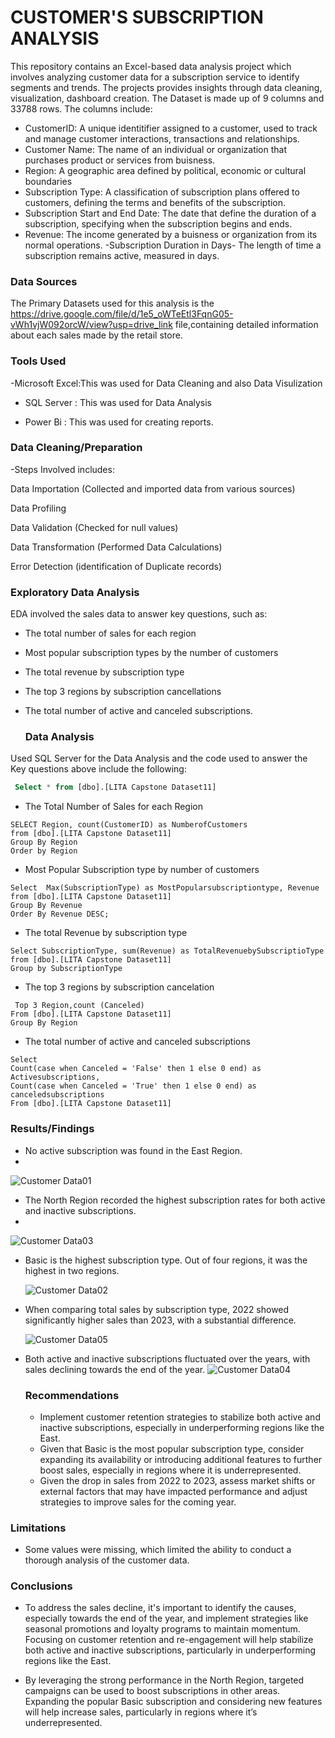 # CUSTOMER'S SUBSCRIPTION ANALYSIS
This repository contains an Excel-based data analysis project which involves analyzing customer data for a subscription service to identify segments and trends. The projects provides insights through data cleaning, visualization, dashboard creation. The Dataset is made up of 9 columns and 33788 rows. The columns include:

- CustomerID: A unique identitifier assigned to a customer, used to track and manage customer interactions, transactions and relationships.
- Customer Name: The name of an individual or organization that purchases product or services from buisness.
- Region: A geographic area defined by political, economic or cultural boundaries
- Subscription Type: A classification of subscription plans offered to customers, defining the terms and benefits of the subscription.
- Subscription Start and End Date: The date that define the duration of a subscription, specifying when the subscription begins and ends.
- Revenue: The income generated by a buisness or organization from its normal operations.
-Subscription Duration in Days- The length of time a subscription remains active, measured in days.

### Data Sources

The Primary Datasets used for this analysis is the https://drive.google.com/file/d/1e5_oWTeEtl3FqnG05-vWh1vjW092orcW/view?usp=drive_link file,containing detailed information about each sales made by the retail store.

### Tools Used

-Microsoft Excel:This was used for Data Cleaning and also Data Visulization

- SQL Server : This was used for Data Analysis
  
- Power Bi : This was used for creating reports. 

### Data Cleaning/Preparation

-Steps Involved includes:

Data Importation (Collected and imported data from various sources)

Data Profiling

Data Validation (Checked for null values)

Data Transformation (Performed Data Calculations)

Error Detection (identification of Duplicate records)

### Exploratory Data Analysis

EDA involved the sales data to answer key questions, such as:

- The total number of sales for each region
- Most popular subscription types by the number of customers
- The total revenue by subscription type
- The top 3 regions by subscription cancellations
- The total number of active and canceled subscriptions.

  ### Data Analysis

Used SQL Server for the Data Analysis and the code used to answer the Key questions above include the following:

```Sql
 Select * from [dbo].[LITA Capstone Dataset11]
```
- The Total Number of Sales for each Region
```
SELECT Region, count(CustomerID) as NumberofCustomers
from [dbo].[LITA Capstone Dataset11]
Group By Region
Order by Region
```

- Most Popular Subscription type by number of customers
```
Select  Max(SubscriptionType) as MostPopularsubscriptiontype, Revenue
from [dbo].[LITA Capstone Dataset11]
Group By Revenue
Order By Revenue DESC;
```

- The total Revenue by subscription type
```
Select SubscriptionType, sum(Revenue) as TotalRevenuebySubscriptioType
from [dbo].[LITA Capstone Dataset11]
Group by SubscriptionType
```

- The top 3 regions by subscription cancelation
```
 Top 3 Region,count (Canceled)
From [dbo].[LITA Capstone Dataset11]
Group By Region
```

- The total number of active and canceled subscriptions
```
Select 
Count(case when Canceled = 'False' then 1 else 0 end) as Activesubscriptions,
Count(case when Canceled = 'True' then 1 else 0 end) as canceledsubscriptions
From [dbo].[LITA Capstone Dataset11]
```

### Results/Findings
- No active subscription was found in the East Region.
- 
 ![Customer Data01](https://github.com/user-attachments/assets/866c7f98-6109-4cfa-85f2-d20422d40fd7)

- The North Region recorded the highest subscription rates for both active and inactive subscriptions.
- 
 ![Customer Data03](https://github.com/user-attachments/assets/db3f06c2-178e-4aef-ae30-ec85354aef71)

- Basic is the highest subscription type. Out of four regions, it was the highest in two regions.
  
  ![Customer Data02](https://github.com/user-attachments/assets/3e3ef78e-6495-498f-b6e5-925e5c3ac5e7)

- When comparing total sales by subscription type, 2022 showed significantly higher sales than 2023, with a substantial difference.
  
  ![Customer Data05](https://github.com/user-attachments/assets/565b4a5d-c4a3-44bc-8416-655e0f5635af)

- Both active and inactive subscriptions fluctuated over the years, with sales declining towards the end of the year.
  ![Customer Data04](https://github.com/user-attachments/assets/48b8d370-5800-440d-9d38-b1de62c1d23c)


  ### Recommendations
  - Implement customer retention strategies to stabilize both active and inactive subscriptions, especially in underperforming regions like the East.
  - Given that Basic is the most popular subscription type, consider expanding its availability or introducing additional features to further boost sales, especially in regions where it 
    is underrepresented.
  - Given the drop in sales from 2022 to 2023, assess market shifts or external factors that may have impacted performance and adjust strategies to improve sales for the coming year.
 
### Limitations
- Some values were missing, which limited the ability to conduct a thorough analysis of the customer data.

### Conclusions
- To address the sales decline, it's important to identify the causes, especially towards the end of the year, and implement strategies like seasonal promotions and loyalty programs to 
  maintain momentum. Focusing on customer retention and re-engagement will help stabilize both active and inactive subscriptions, particularly in underperforming regions like the East.

- By leveraging the strong performance in the North Region, targeted campaigns can be used to boost subscriptions in other areas. Expanding the popular Basic subscription and 
  considering new features will help increase sales, particularly in regions where it’s underrepresented.

























